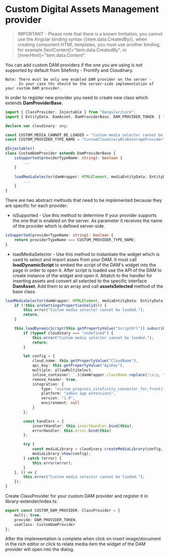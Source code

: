 # Custom Digital Assets Management provider

> IMPORTANT - Please note that there is a known limitation, you cannot use the Angular binding syntax {{item.data.CreatedBy}}, when creating component HTML templates, you must use another binding, for example [textContent]="item.data.CreatedBy", or [innerHtml]="item.data.Content".

You can add custom DAM providers if the one you are using is not supported by default from Sitefinity - Frontify and Cloudinary.
    
    Note: There must be only one enabled DAM provider on the server - 
          In your case ths should be the server-side implementation of your custom DAM provider.

In order to register new provider you need to create new class which extends **DamProviderBase**.
```typescript
import { ClassProvider, Injectable } from "@angular/core";
import { EntityData, DamAsset, DamProviderBase, DAM_PROVIDER_TOKEN  } from "@progress/sitefinity-adminapp-sdk/app/api/v1";

declare var cloudinary: any;

const CUSTOM_MEDIA_CANNOT_BE_LOADED = "Custom media selector cannot be loaded.";
const CUSTOM_PROVIDER_TYPE_NAME = "CustomCloudinaryBlobStorageProvider";

@Injectable()
class CustomDamProvider extends DamProviderBase {
    isSupported(providerTypeName: string): boolean {
        ...
    }
    
    loadMediaSelector(damWrapper: HTMLElement, mediaEntityData: EntityData, allowMultiSelect: boolean): void {
        ...
    }
}    
```
There are two abstract methods that need to be implemented because they are specific for each provider:
* isSupported - Use this method to determine if your provider supports the one that is enabled on the server. As parameter it receives the name of the provider which is defined server-side.
```typescript
isSupported(providerTypeName: string): boolean {
	return providerTypeName === CUSTOM_PROVIDER_TYPE_NAME;
}
```
* loadMediaSelector - Use this method to instantiate the widget which is used to select and import asses from your DAM.
It must call **loadDynamicScript** to embed the script of the DAM's widget into the page in order to open it. After script is loaded use the API of the DAM to create instance of the widget and open it. Attatch to the handler for inserting assets and convert all selected to the specific interface **DamAsset**. Add them to an array and call __assetsSelected__ method of the base class.
```typescript
loadMediaSelector(damWrapper: HTMLElement, mediaEntityData: EntityData, allowMultiSelect: boolean): void {
    if (!this.areSettingsPropertiesValid()) {
        this.error("Custom media selector cannot be loaded.");
        return;
    }

    this.loadDynamicScript(this.getPropertyValue("ScriptUrl")).subscribe(() => {
        if (typeof cloudinary === "undefined") {
            this.error("Custom media selector cannot be loaded.");
            return;
        }

        let config = {
            cloud_name: this.getPropertyValue("CloudName"),
            api_key: this.getPropertyValue("ApiKey"),
            multiple: allowMultiSelect,
            inline_container: `.${damWrapper.className.replace(/\s/g, ".")}`,
            remove_header: true,
            integration: {
                type: "custom_progress_sitefinity_connector_for_frontify",
                platform: "admin app extensions",
                version: "1.0",
                environment: null
            }
        };

        const handlers = {
            insertHandler: this.insertHandler.bind(this),
            errorHandler: this.error.bind(this)
        };

        try {
            const mediaLibrary = cloudinary.createMediaLibrary(config, handlers);
            mediaLibrary.show(config);
        } catch (error) {
            this.error(error);
        }
    }, () => {
        this.error("Custom media selector cannot be loaded.");
    });
}
```

Create ClassProvider for your custom DAM provider and register it in library-extender/index.ts:
```typescript
export const CUSTOM_DAM_PROVIDER: ClassProvider = {
    multi: true,
    provide: DAM_PROVIDER_TOKEN,
    useClass: CustomDamProvider
};
```
After the implementation is complete when click on insert image/document in the rich editor or click to relate media item the widget of the DAM provider will open into the dialog.
